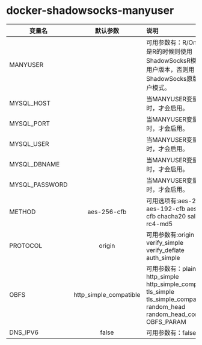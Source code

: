 # docker-shadowsocks-manyuser



|变量名      	|默认参数   	|说明   |
| ------------- |:-------------:| :---|
|MANYUSER       |	            |	可用参数有：R/On 当参数是R的时候则使用ShadowSocksR模式的多用户版本，否则用ShadowSocks原版的多用户模式。|
|MYSQL_HOST |	|当MANYUSER变量有参数时，才会启用。|
|MYSQL_PORT	|	|当MANYUSER变量有参数时，才会启用。|
|MYSQL_USER	||	当MANYUSER变量有参数时，才会启用。|
|MYSQL_DBNAME	| |	当MANYUSER变量有参数时，才会启用。|
|MYSQL_PASSWORD	| |	当MANYUSER变量有参数时，才会启用。|
|METHOD|	aes-256-cfb|	可用选项有:aes-256-cfb aes-192-cfb aes-128-cfb chacha20 salsa20 rc4-md5|
|PROTOCOL|	origin|	可用参数有:origin verify_simple verify_deflate auth_simple|
|OBFS	|http_simple_compatible|	可用参数有：plain http_simple http_simple_compatible tls_simple tls_simple_compatible random_head random_head_compatible OBFS_PARAM|		
|DNS_IPV6|	false|	可用参数有：false true|
